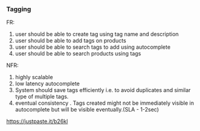 ### Tagging
FR:
1. user should be able to create tag using tag name and description
2. user should be able to add tags on products
3. user should be able to search tags to add using autocomplete
4. user should be able to search products using tags

 

NFR:
1. highly scalable
2. low latency autocomplete
3. System should save tags efficiently i.e. to avoid duplicates and similar type of multiple tags.
4. eventual consistency . Tags created might not be immediately visible in autocomplete but will be visible eventually.(SLA - 1-2sec)

https://justpaste.it/b26kl